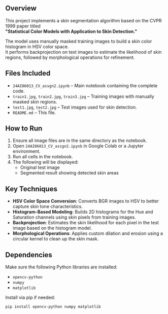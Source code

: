 ## Overview

This project implements a skin segmentation algorithm based on the CVPR 1999 paper titled  
**"Statistical Color Models with Application to Skin Detection."**

The model uses manually masked training images to build a skin color histogram in HSV color space.  
It performs backprojection on test images to estimate the likelihood of skin regions, followed by morphological operations for refinement.

## Files Included

- `24AI06013_CV_assgn2.ipynb` – Main notebook containing the complete code.
- `train1.jpg`, `train2.jpg`, `train3.jpg` – Training images with manually masked skin regions.
- `test1.jpg`, `test2.jpg` – Test images used for skin detection.
- `README.md` – This file.

## How to Run

1. Ensure all image files are in the same directory as the notebook.
2. Open `24AI06013_CV_assgn2.ipynb` in Google Colab or a Jupyter environment.
3. Run all cells in the notebook.
4. The following will be displayed:
   - Original test image
   - Segmented result showing detected skin areas

## Key Techniques

- **HSV Color Space Conversion**: Converts BGR images to HSV to better capture skin tone characteristics.
- **Histogram-Based Modeling**: Builds 2D histograms for the Hue and Saturation channels using skin pixels from training images.
- **Backprojection**: Estimates the skin likelihood for each pixel in the test image based on the histogram model.
- **Morphological Operations**: Applies custom dilation and erosion using a circular kernel to clean up the skin mask.

## Dependencies

Make sure the following Python libraries are installed:

- `opencv-python`
- `numpy`
- `matplotlib`

Install via pip if needed:

```bash
pip install opencv-python numpy matplotlib
